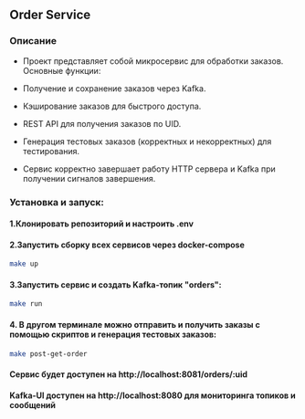 ## Order Service

### Описание
- Проект представляет собой микросервис для обработки заказов. Основные функции:

- Получение и сохранение заказов через Kafka.

- Кэширование заказов для быстрого доступа.

- REST API для получения заказов по UID.

- Генерация тестовых заказов (корректных и некорректных) для тестирования.

- Сервис корректно завершает работу HTTP сервера и Kafka при получении сигналов завершения.


### Установка и запуск:
#### 1.Клонировать репозиторий и настроить .env
#### 2.Запустить сборку всех сервисов через docker-сompose
```bash
make up
```
#### 3.Запустить сервис и создать Kafka-топик "orders":
```bash
make run
```
#### 4. В другом терминале можно отправить и получить заказы с помощью скриптов и генерация тестовых заказов:
```bash
make post-get-order
```

#### Сервис будет доступен на http://localhost:8081/orders/:uid

#### Kafka-UI доступен на http://localhost:8080 для мониторинга топиков и сообщений


